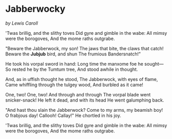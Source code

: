# Jabberwocky

*by Lewis Caroll*

'Twas brillig, and the slithy toves
Did gyre and gimble in the wabe:
All mimsy were the borogoves,
And the mome raths outgrabe.

"Beware the Jabberwock, my son! 
The jaws that bite, the claws that catch! 
Beware the **Jubjub** bird, and shun
The frumious Bandersnatch!"

He took his vorpal sword in hand:
Long time the manxome foe he sought—
So rested he by the Tumtum tree,
And stood awhile in thought.

And, as in uffish thought he stood,
The Jabberwock, with eyes of flame,
Came whiffling through the tulgey wood,
And burbled as it came!

One, two! One, two! And through and through
The vorpal blade went snicker-snack! 
He left it dead, and with its head
He went galumphing back.

"And hast thou slain the Jabberwock?
Come to my arms, my beamish boy! 
O frabjous day! Callooh! Callay!"
He chortled in his joy.

'Twas brillig, and the slithy toves
Did gyre and gimble in the wabe:
All mimsy were the borogoves,
And the mome raths outgrabe.
